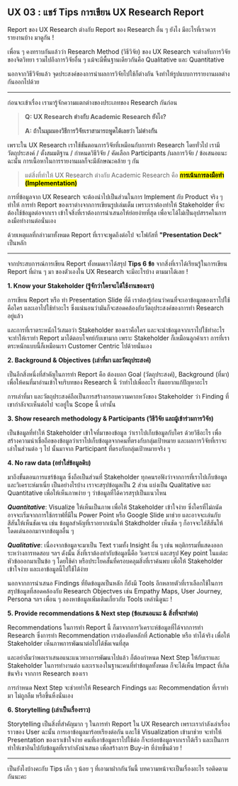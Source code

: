 ## UX 03 : แชร์ Tips การเขียน UX Research Report 

Report ของ UX Research ต่างกับ Report ของ Research อื่น ๆ ยังไง มีอะไรที่เราควรรายงานบ้าง มาดูกัน !

เพื่อน ๆ คงทราบกันแล้วว่า Research Method (วิธีวิจัย) ของ UX Research จะต่างกับการวิจัยของจิตวิทยา รวมไปถึงการวิจัยอื่น ๆ แม้จะมีพื้นฐานเดียวกันคือ Qualitative และ Quantitative


นอกจากวิธีวิจัยแล้ว จุดประสงค์ของการนำผลการวิจัยไปใช้ก็ต่างกัน จึงทำให้รูปแบบการรายงานผลต่างกันออกไปด้วย

---

ก่อนจะเข้าเรื่อง เรามารู้จักความแตกต่างของประเภทของ Research กันก่อน

>**Q: UX Research ต่างกับ Academic Research ยังไง?**
>
>**A: ถ้าในมุมมองวิธีการวิจัยเราสามารถพูดได้เลยว่า ไม่ต่างกัน**

เพราะใน UX Research เราใช้ขั้นตอนการวิจัยที่เหมือนกับการทำ Research โดยทั่วไป เรามี วัตถุประสงค์ / ตั้งสมมติฐาน / กำหนดวิธีวิจัย / คัดเลือก Participants /ผลการวิจัย / ข้อเสนอแนะ ฉะนั้น การเนื้อหาในการรายงานผลก็จะมีลักษณะคล้าย ๆ กัน

>แต่สิ่งที่ทำให้ UX Research ต่างกับ Academic Research คือ <mark>**การเน้นการลงมือทำ (Implementation)**</mark>

การที่ข้อมูลจาก UX Research จะต้องนำไปเป็นส่วนในการ Implement กับ Product จริง ๆ ทำให้ การทำ Report ของเราต่างจากการเขียนรูปเล่มเต็ม เพราะเราต้องทำให้ Stakeholder ที่จะต้องใช้ข้อมูลต่อจากเรา เข้าใจสิ่งที่เราต้องการนำเสนอให้ย่อยง่ายที่สุด เพื่อจะได้ไม่เป็นอุปสรรคในการลงมือทำงานต่อนั่นเอง


ด้วยเหตุผลที่กล่าวมาทั้งหมด Report ที่เราจะพูดถึงต่อไป จะโฟกัสที่ **"Presentation Deck"** เป็นหลัก

--- 


จากประสบการณ์การเขียน Report ทั้งหมดเราได้สรุป **Tips 6 ข้อ** จากสิ่งที่เราได้เรียนรู้ในการเขียน Report ที่ผ่าน ๆ มา ของตัวเองใน UX Research จะมีอะไรบ้าง ตามมาได้เลย !
 
**1. Know your Stakeholder (รู้จักว่าใครจะได้ใช้งานของเรา)**

การเขียน Report หรือ ทำ Presentation Slide ที่ดี เราต้องรู้ก่อนว่าคนที่จะเอาข้อมูลของเราไปใช้คือใคร และเอาไปใช้ทำอะไร ซึ่งแน่นอนว่ามันก็จะสอดคล้องกับวัตถุประสงค์ของการทำ Research อยู่แล้ว 

และการที่เราตระหนักไว้เสมอว่า Stakeholder ของเราคือใคร และจะนำข้อมูลจากเราไปใช้ทำอะไร จะทำให้เราทำ Report มาได้ตอบโจทย์กับเขามาก เพราะ Stakeholder ก็เหมือนลูกค้าเรา การที่เราตระหนักแบบนี้ก็เหมือนเรา Customer Centric ไปด้วยนั่นเอง

**2. Background & Objectives (เล่าที่มา และวัตถุประสงค์)**

เป็นอีกสิ่งหนึ่งที่สำคัญในการทำ Report คือ ต้องบอก Goal (วัตถุประสงค์), Background (ที่มา) เพื่อให้คนที่มาอ่านเข้าใจบริบทของ Research นี้ ว่าทำไปเพื่ออะไร ทีมอยากแก้ปัญหาอะไร 

การเล่าที่มา และวัตถุประสงค์ถือเป็นการสร้างกรอบความคากหวังของ Stakeholder ว่า Finding ที่เขากำลังจะเห็นต่อไป จะอยู่ใน Scope นี้ เท่านั้น

**3. Show research methodology & Participants (วิธีวิจัย และผู้เข้าร่วมการวิจัย)**

เป็นข้อมูลที่ทำให้ Stakeholder เข้าใจที่มาของข้อมูล ว่าเราไปเก็บข้อมูลกับใคร ด้วยวิธีอะไร เพื่อสร้างความน่าเชื่อถือของข้อมูลว่าเราไปเก็บข้อมูลจากคนที่ตรงกับกลุ่มเป้าหมาย และผลการวิจัยที่เราจะเล่าในส่วนต่อ ๆ ไป นั้นมาจาก Participant ที่ตรงกับกลุ่มเป้าหมายจริง ๆ 

**4. No raw data (อย่าใส่ข้อมูลดิบ)**

มาถึงขั้นตอนการแชร์ข้อมูล ซึ่งถือเป็นส่วนที่ Stakeholder ทุกคนรอฟังว่าจากการที่เราไปเก็บข้อมูล และวิเคราะห์มาเนี่ย เป็นอย่างไรบ้าง เราจะสรุปข้อมูลเป็น 2 ส่วน แบ่งเป็น Qualitative และ Quantitative เพื่อให้เห็นภาพง่าย ๆ ว่าข้อมูลที่ได้ควรสรุปเป็นแนวไหน

_**Quantitative**_: Visualize ให้เห็นเป็นภาพ เพื่อให้ Stakeholder เข้าใจง่าย ซึ่งใครที่ไม่ถนัดอาจจะเริ่มจากการใช้กราฟที่มีใน Power Point หรือ Google Slide มาช่วย และอาจจะเล่นกับสีสันให้เห็นชัดเจน เช่น ข้อมูลสำคัญที่เราอยากเน้นให้ Stakdholder เห็นชัด ๆ ก็อาจจะใส่สีสันให้โดดเด่นออกมาจากข้อมูลอื่น ๆ 

_**Qualitative**_: เนื่องจากข้อมูลจะมาเป็น Text รวมทั้ง Insight อื่น ๆ เช่น พฤติกรรมที่แสดงออก ระหว่างการทดสอบ ฯลฯ ดังนั้น สิ่งที่เราต้องทำกับข้อมูลนี้คือ วิเคราะห์ และสรุป Key point ในแต่ละหัวข้อออกมาเป็นข้อ ๆ โดยใช้คำ หรือประโยคสั้นที่ครอบคลุมสิ่งที่เราค้นพบ เพื่อให้ Stakeholder เข้าใจง่าย และเอาข้อมูลนี้ไปใช้ได้ง่าย

นอกจากการนำเสนอ Findings ที่ยึดข้อมูลเป็นหลัก ก็ยังมี Tools อีกหลายตัวที่เราเลือกใช้ในการสรุปข้อมูลที่สอดคล้องกับ Research Objectves เช่น Empathy Maps, User Journey, Persona ฯลฯ
เพื่อน ๆ ลองหาข้อมูลเพิ่มเติมเกี่ยวกับ Tools เหล่านี้ดูนะ !


**5. Provide recommendations & Next step (ข้อเสนอแนะ & สิ่งที่จะทำต่อ)**

Recommendations ในการทำ Report นี้ ก็มาจากการวิเคราะห์ข้อมูลที่ได้จากการทำ Research ซึ่งการทำ Recommendation เราต้องยึดหลักที่ Actionable หรือ ทำได้จริง เพื่อให้ Stakeholder เห็นภาพการพัฒนาต่อไปได้ชัดเจนที่สุด 

และอย่าลืมว่าพอเราเสนอแนะแนวทางการพัฒนาไปแล้ว ก็ต้องกำหนด Next Step ให้กับเราและ Stakeholder ในการทำงานต่อ และเราเองในฐานะคนที่ทำข้อมูลทั้งหมด ก็จะได้เห็น Impact ที่เกิดข้นจริง จากการ Research ของเรา 

การกำหนด Next Step จะช่วยทำให้ Research Findings และ Recommendation ที่เราทำมา ไม่ถูกลืม หรือขึ้นหิ้งนั่นเอง

**6. Storytelling (เล่าเป็นเรื่องราว)**

Storytelling เป็นสิ่งที่สำคัญมาก ๆ ในการทำ Report ใน UX Research เพราะเรากำลังเล่าเรื่องราวของ User ฉะนั้น การเอาข้อมูลมาร้อยเรียงต่อกัน และใช้ Visualization เข้ามาช่วย จะทำให้ Presentation ของเราเข้าใจง่าย คนที่เอาข้อมูลเราไปใช้ต่อ ก็จะย่อยข้อมูลจากเราได้เร็ว และเป็นการทำให้เขาอินไปกับข้อมูลที่เรากำลังนำเสนอ เพื่อสร้างการ Buy-in ที่ง่ายขึ้นด้วย !

---

เป็นยังไงบ้างคะกับ Tips เล็ก ๆ น้อย ๆ ที่เอามาฝากกันวันนี้ บทความหน้าจะเป็นเรื่องอะไร รอติดตามกันนะคะ
